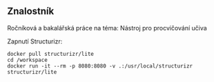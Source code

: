 Znalostník
----
Ročníková a bakalářská práce na téma: Nástroj pro procvičování učiva

Zapnutí Structurizr:
```
docker pull structurizr/lite
cd /workspace
docker run -it --rm -p 8080:8080 -v .:/usr/local/structurizr structurizr/lite
```